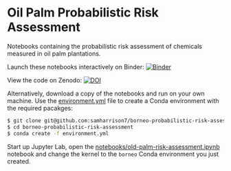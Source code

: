 # Oil Palm Probabilistic Risk Assessment

Notebooks containing the probabilistic risk assessment of chemicals measured in oil palm plantations.

Launch these notebooks interactively on Binder: [![Binder](https://mybinder.org/badge_logo.svg)](https://mybinder.org/v2/gh/samharrison7/borneo-probabilistic-risk-assessment/HEAD?labpath=notebooks%2Foil-palm-risk-assessment.ipynb)

View the code on Zenodo: [![DOI](https://zenodo.org/badge/DOI/10.5281/zenodo.8307873.svg)](https://doi.org/10.5281/zenodo.8307873)

Alternatively, download a copy of the notebooks and run on your own machine. Use the [environment.yml](./environment.yml) file to create a Conda environment with the required pacakges:

```bash
$ git clone git@github.com:samharrison7/borneo-probabilistic-risk-assessment.git
$ cd borneo-probabilistic-risk-assessment
$ conda create -f environment.yml
```

Start up Jupyter Lab, open the [notebooks/old-palm-risk-assessment.ipynb](notebooks/old-palm-risk-assessment.ipynb) notebook and change the kernel to the `borneo` Conda environment you just created.
